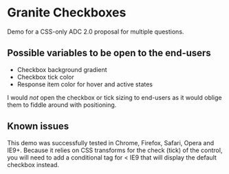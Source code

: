 Granite Checkboxes
==================

Demo for a CSS-only ADC 2.0 proposal for multiple questions.

Possible variables to be open to the end-users
----------------------------------------------

-	Checkbox background gradient
-	Checkbox tick color
-	Response item color for hover and active states

I would *not* open the checkbox or tick sizing to end-users as it would oblige them to fiddle around with positioning.

Known issues
------------

This demo was successfully tested in Chrome, Firefox, Safari, Opera and IE9+. Because it relies on CSS transforms for the check (tick) of the control, you will need to add a conditional tag for < IE9 that will display the default checkbox instead.
